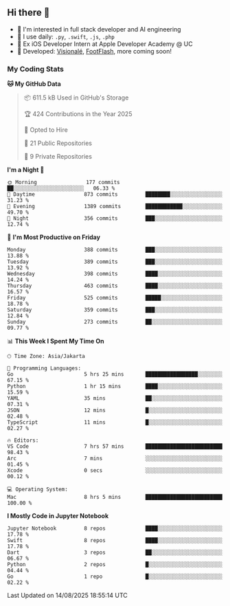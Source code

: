 ## Hi there 👋

- 🤖 I'm interested in full stack developer and AI engineering
- 🌱 I use daily: `.py`, `.swift`, `.js`, `.php`
- 🍎 Ex iOS Developer Intern at Apple Developer Academy @ UC
- 🔨 Developed: [Visionalé](https://apps.apple.com/id/app/visional%C3%A9/id6737191146), [FootFlash](https://apps.apple.com/id/app/footflash/id6550905078), more coming soon!

### My Coding Stats

<!--START_SECTION:waka-->
**🐱 My GitHub Data** 

> 📦 611.5 kB Used in GitHub's Storage 
 > 
> 🏆 424 Contributions in the Year 2025
 > 
> 💼 Opted to Hire
 > 
> 📜 21 Public Repositories 
 > 
> 🔑 9 Private Repositories 
 > 
**I'm a Night 🦉** 

```text
🌞 Morning                177 commits         ██░░░░░░░░░░░░░░░░░░░░░░░   06.33 % 
🌆 Daytime                873 commits         ████████░░░░░░░░░░░░░░░░░   31.23 % 
🌃 Evening                1389 commits        ████████████░░░░░░░░░░░░░   49.70 % 
🌙 Night                  356 commits         ███░░░░░░░░░░░░░░░░░░░░░░   12.74 % 
```
📅 **I'm Most Productive on Friday** 

```text
Monday                   388 commits         ███░░░░░░░░░░░░░░░░░░░░░░   13.88 % 
Tuesday                  389 commits         ███░░░░░░░░░░░░░░░░░░░░░░   13.92 % 
Wednesday                398 commits         ████░░░░░░░░░░░░░░░░░░░░░   14.24 % 
Thursday                 463 commits         ████░░░░░░░░░░░░░░░░░░░░░   16.57 % 
Friday                   525 commits         █████░░░░░░░░░░░░░░░░░░░░   18.78 % 
Saturday                 359 commits         ███░░░░░░░░░░░░░░░░░░░░░░   12.84 % 
Sunday                   273 commits         ██░░░░░░░░░░░░░░░░░░░░░░░   09.77 % 
```


📊 **This Week I Spent My Time On** 

```text
🕑︎ Time Zone: Asia/Jakarta

💬 Programming Languages: 
Go                       5 hrs 25 mins       █████████████████░░░░░░░░   67.15 % 
Python                   1 hr 15 mins        ████░░░░░░░░░░░░░░░░░░░░░   15.59 % 
YAML                     35 mins             ██░░░░░░░░░░░░░░░░░░░░░░░   07.31 % 
JSON                     12 mins             █░░░░░░░░░░░░░░░░░░░░░░░░   02.48 % 
TypeScript               11 mins             █░░░░░░░░░░░░░░░░░░░░░░░░   02.27 % 

🔥 Editors: 
VS Code                  7 hrs 57 mins       █████████████████████████   98.43 % 
Arc                      7 mins              ░░░░░░░░░░░░░░░░░░░░░░░░░   01.45 % 
Xcode                    0 secs              ░░░░░░░░░░░░░░░░░░░░░░░░░   00.12 % 

💻 Operating System: 
Mac                      8 hrs 5 mins        █████████████████████████   100.00 % 
```

**I Mostly Code in Jupyter Notebook** 

```text
Jupyter Notebook         8 repos             ████░░░░░░░░░░░░░░░░░░░░░   17.78 % 
Swift                    8 repos             ████░░░░░░░░░░░░░░░░░░░░░   17.78 % 
Dart                     3 repos             ██░░░░░░░░░░░░░░░░░░░░░░░   06.67 % 
Python                   2 repos             █░░░░░░░░░░░░░░░░░░░░░░░░   04.44 % 
Go                       1 repo              █░░░░░░░░░░░░░░░░░░░░░░░░   02.22 % 
```




 Last Updated on 14/08/2025 18:55:14 UTC
<!--END_SECTION:waka-->

<!--
**nico-samuelson/nico-samuelson** is a ✨ _special_ ✨ repository because its `README.md` (this file) appears on your GitHub profile.

Here are some ideas to get you started:

- 🔭 I’m currently working on ...
- 🌱 I’m currently learning ...
- 👯 I’m looking to collaborate on ...
- 🤔 I’m looking for help with ...
- 💬 Ask me about ...
- 📫 How to reach me: ...
- 😄 Pronouns: ...
- ⚡ Fun fact: ...
-->
